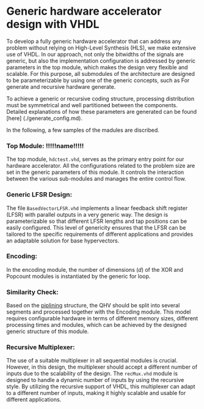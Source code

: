 # Generic hardware accelerator design with VHDL

To develop a fully generic hardware accelerator that can address any problem without relying on High-Level Synthesis (HLS), we make extensive use of VHDL. In our approach, not only the bitwidths of the signals are generic, but also the implementation configuration is addressed by generic parameters in the top module, which makes the design very flexible and scalable. For this purpose, all submodules of the architecture are designed to be parameterizable by using one of the generic concepts, such as For generate and recursive hardware generate.

To achieve a generic or recursive coding structure, processing distribution must be symmetrical and well partitioned between the components. Detailed explanations of how these parameters are generated can be found [here] (./generate_config.md).

In the following, a few samples of the madules are discribed.

### Top Module: !!!!!name!!!!!

The top module, `hdctest.vhd`, serves as the primary entry point for our hardware accelerator. All the configurations related to the problem size are set in the generic parameters of this module. It controls the interaction between the various sub-modules and manages the entire control flow.

### Generic LFSR Design:

The file `BasedVectorLFSR.vhd` implements a linear feedback shift register (LFSR) with parallel outputs in a very generic way. The design is parameterizable so that different LFSR lengths and tap positions can be easily configured. This level of genericity ensures that the LFSR can be tailored to the specific requirements of different applications and provides an adaptable solution for base hypervectors.

### Encoding:

In the encoding module, the number of dimensions (_d_) of the XOR and Popcount modules is instantiated by the generic for loop.

### Similarity Check:
Based on the [piplining](./hardware_over.md) structure, the QHV should be split into several segments and processed together with the Encoding module. This model requires configurable hardware in terms of different memory sizes, different processing times and modules, which can be achieved by the designed generic structure of this module.

### Recursive Multiplexer:

The use of a suitable multiplexer in all sequential modules is crucial. However, in this design, the multiplexer should accept a different number of inputs due to the scalability of the design. The `recMux.vhd` module is designed to handle a dynamic number of inputs by using the recursive style. By utilizing the recursive support of VHDL, this multiplexer can adapt to a different number of inputs, making it highly scalable and usable for different applications.
